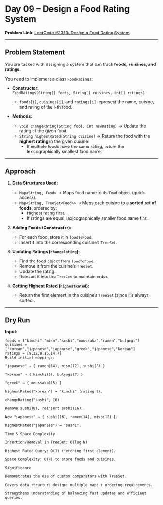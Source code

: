 # Day 09 – Design a Food Rating System

**Problem Link:** [LeetCode #2353: Design a Food Rating System](https://leetcode.com/problems/design-a-food-rating-system/)

---

## Problem Statement
You are tasked with designing a system that can track **foods, cuisines, and ratings**.  

You need to implement a class `FoodRatings`:

- **Constructor:**  
  `FoodRatings(String[] foods, String[] cuisines, int[] ratings)`  
  - `foods[i]`, `cuisines[i]`, and `ratings[i]` represent the name, cuisine, and rating of the i-th food.  

- **Methods:**  
  - `void changeRating(String food, int newRating)` → Update the rating of the given food.  
  - `String highestRated(String cuisine)` → Return the food with the **highest rating** in the given cuisine.  
    - If multiple foods have the same rating, return the lexicographically smallest food name.  

---

## Approach
1. **Data Structures Used:**  
   - `Map<String, Food>` → Maps food name to its `Food` object (quick access).  
   - `Map<String, TreeSet<Food>>` → Maps each cuisine to a **sorted set of foods**, ordered by:
     - Highest rating first.  
     - If ratings are equal, lexicographically smaller food name first.  

2. **Adding Foods (Constructor):**  
   - For each food, store it in `foodToFood`.  
   - Insert it into the corresponding cuisine’s `TreeSet`.  

3. **Updating Ratings (`changeRating`):**  
   - Find the food object from `foodToFood`.  
   - Remove it from the cuisine’s `TreeSet`.  
   - Update the rating.  
   - Reinsert it into the `TreeSet` to maintain order.  

4. **Getting Highest Rated (`highestRated`):**  
   - Return the first element in the cuisine’s `TreeSet` (since it’s always sorted).  

---

## Dry Run
**Input:**  
```text
foods = ["kimchi","miso","sushi","moussaka","ramen","bulgogi"]  
cuisines = ["korean","japanese","japanese","greek","japanese","korean"]  
ratings = [9,12,8,15,14,7]
Build initial mappings:

"japanese" → { ramen(14), miso(12), sushi(8) }

"korean" → { kimchi(9), bulgogi(7) }

"greek" → { moussaka(15) }

highestRated("korean") → "kimchi" (rating 9).

changeRating("sushi", 16)

Remove sushi(8), reinsert sushi(16).

Now "japanese" → { sushi(16), ramen(14), miso(12) }.

highestRated("japanese") → "sushi".

Time & Space Complexity

Insertion/Removal in TreeSet: O(log N)

Highest Rated Query: O(1) (fetching first element).

Space Complexity: O(N) to store foods and cuisines.

Significance

Demonstrates the use of custom comparators with TreeSet.

Covers data structure design: multiple maps + ordering requirements.

Strengthens understanding of balancing fast updates and efficient queries.



